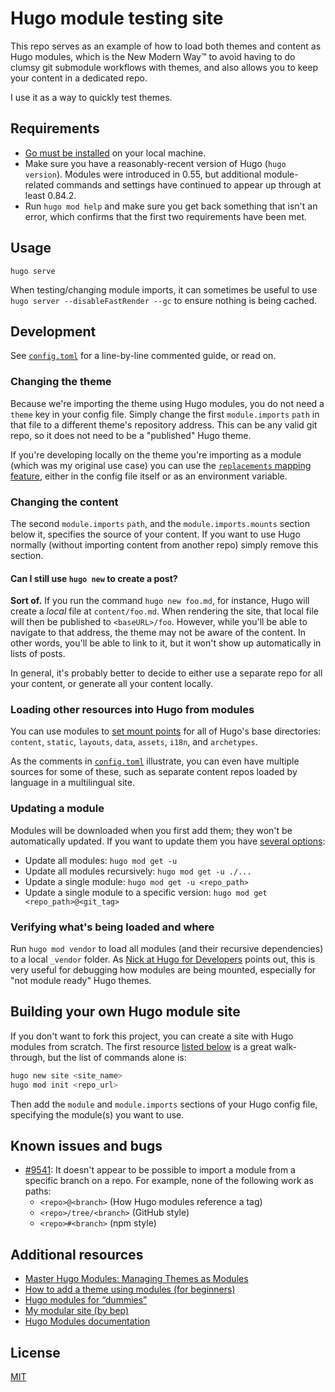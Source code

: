 # Hugo module testing site

This repo serves as an example of how to load both themes and content as Hugo
modules, which is the New Modern Way™ to avoid having to do clumsy git submodule
workflows with themes, and also allows you to keep your content in a dedicated
repo.

I use it as a way to quickly test themes.

## Requirements

- [Go must be installed](https://go.dev/dl/) on your local machine.
- Make sure you have a reasonably-recent version of Hugo (`hugo version`).
Modules were introduced in 0.55, but additional module-related commands and
settings have continued to appear up through at least 0.84.2.
- Run `hugo mod help` and make sure you get back something that isn't an error,
which confirms that the first two requirements have been met.

## Usage

`hugo serve`

When testing/changing module imports, it can sometimes be useful to use
`hugo server --disableFastRender --gc` to ensure nothing is being cached.

## Development

See [`config.toml`](config.toml) for a line-by-line commented guide, or read on.

### Changing the theme

Because we're importing the theme using Hugo modules, you do not need a `theme`
key in your config file. Simply change the first `module.imports` `path` in
that file to a different theme's repository address. This can be any valid git
repo, so it does not need to be a "published" Hugo theme.

If you're developing locally on the theme you're importing as a module (which
was my original use case) you can use the
[`replacements` mapping feature](https://gohugo.io/hugo-modules/configuration/#module-config-top-level),
either in the config file itself or as an environment variable.

### Changing the content

The second `module.imports` `path`, and the `module.imports.mounts`
section below it, specifies the source of your content. If you want to use Hugo
normally (without importing content from another repo) simply remove this
section.

#### Can I still use `hugo new` to create a post?

**Sort of.** If you run the command `hugo new foo.md`, for instance, Hugo will
create a _local_ file at `content/foo.md`. When rendering the site, that
local file will then be published to `<baseURL>/foo`. However, while you'll be
able to navigate to that address, the theme may not be aware of the content. In
other words, you'll be able to link to it, but it won't show up automatically in
lists of posts.

In general, it's probably better to decide to either use a separate repo for all
your content, or generate all your content locally.

### Loading other resources into Hugo from modules

You can use modules to
[set mount points](https://gohugo.io/hugo-modules/configuration/#module-config-mounts)
for all of Hugo's base directories: `content`, `static`, `layouts`, `data`,
`assets`, `i18n`, and `archetypes`.

As the comments in [`config.toml`](config.toml) illustrate, you can even have
multiple sources for some of these, such as separate content repos loaded by
language in a multilingual site.

### Updating a module

Modules will be downloaded when you first add them; they won't be automatically
updated. If you want to update them you have
[several options](https://gohugo.io/hugo-modules/use-modules/#update-modules):

- Update all modules: `hugo mod get -u`
- Update all modules recursively: `hugo mod get -u ./...`
- Update a single module: `hugo mod get -u <repo_path>`
- Update a single module to a specific version: `hugo mod get <repo_path>@<git_tag>`

### Verifying what's being loaded and where

Run `hugo mod vendor` to load all modules (and their recursive dependencies) to
a local `_vendor` folder. As
[Nick at Hugo for Developers](https://www.hugofordevelopers.com/articles/master-hugo-modules-managing-themes-as-modules/)
points out, this is very useful for debugging how modules are being mounted,
especially for "not module ready" Hugo themes.

## Building your own Hugo module site

If you don't want to fork this project, you can create a site with Hugo modules
from scratch. The first resource [listed below](#additional-resources) is a
great walk-through, but the list of commands alone is:

```sh
hugo new site <site_name>
hugo mod init <repo_url>
```

Then add the `module` and `module.imports` sections of your Hugo config file,
specifying the module(s) you want to use.

## Known issues and bugs

- [#9541](https://github.com/gohugoio/hugo/issues/9541): It doesn't appear to be
possible to import a module from a specific branch on a repo. For example, none
of the following work as paths:
  - `<repo>@<branch>` (How Hugo modules reference a tag)
  - `<repo>/tree/<branch>` (GitHub style)
  - `<repo>#<branch>` (npm style)

## Additional resources

- [Master Hugo Modules: Managing Themes as Modules](https://www.hugofordevelopers.com/articles/master-hugo-modules-managing-themes-as-modules/)
- [How to add a theme using modules (for beginners)](https://discourse.gohugo.io/t/how-to-add-a-theme-using-modules-for-beginners/20665)
- [Hugo modules for “dummies”](https://discourse.gohugo.io/t/hugo-modules-for-dummies/20758)
- [My modular site (by bep)](https://github.com/bep/my-modular-site)
- [Hugo Modules documentation](https://gohugo.io/hugo-modules/)

## License

[MIT](LICENSE)

